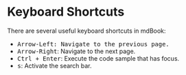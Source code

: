 # Keyboard Shortcuts

There are several useful keyboard shortcuts in mdBook:

* <kbd>Arrow-Left</kdb>: Navigate to the previous page.
* <kbd>Arrow-Right</kbd>: Navigate to the next page.
* <kbd>Ctrl + Enter</kbd>: Execute the code sample that has focus.
* <kbd>s</kbd>: Activate the search bar.
